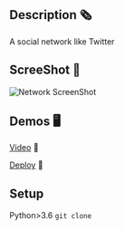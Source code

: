 ## Description 🗞️
A social network like Twitter

## ScreeShot 📸
![Network ScreenShot](https://res.cloudinary.com/dqxtoises/image/upload/v1637938469/network_fnf3at.png)

## Demos 🖥️
[Video](https://youtu.be/N0WRVODsS3Q) 🎥

[Deploy](https://micro-tuitter.herokuapp.com) 🚀

## Setup
Python>3.6
`git clone `
